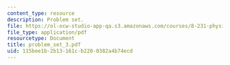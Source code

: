 ```yaml
---
content_type: resource
description: Problem set.
file: https://ol-ocw-studio-app-qa.s3.amazonaws.com/courses/8-231-physics-of-solids-i-fall-2006/115bee1b2b13161cb2200382a4b74ecd_problem_set_3.pdf
file_type: application/pdf
resourcetype: Document
title: problem_set_3.pdf
uid: 115bee1b-2b13-161c-b220-0382a4b74ecd
---
```

